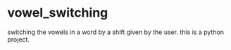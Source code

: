 # vowel_switching
switching the vowels in a word by a shift given by the user. this is a python project.

